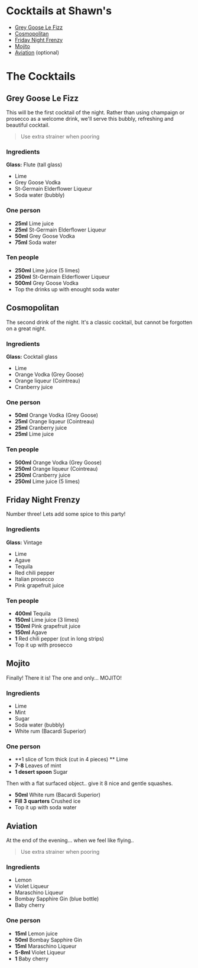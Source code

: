 Cocktails at Shawn's
===================

* [Grey Goose Le Fizz](#grey-goose-le-fizz)
* [Cosmopolitan](#cosmopolitan)
* [Friday Night Frenzy](#friday-night-frenzy)
* [Mojito](#mojito)
* [Aviation](#aviation) (optional)

# The Cocktails

## Grey Goose Le Fizz

This will be the first cocktail of the night. Rather than using champaign or prosecco as a welcome drink, we'll serve this bubbly, refreshing and beautiful cocktail.

> Use extra strainer when pooring

### Ingredients

**Glass:** Flute (tall glass)

* Lime
* Grey Goose Vodka
* St-Germain Elderflower Liqueur
* Soda water (bubbly)

### One person

* **25ml**  Lime juice
* **25ml**  St-Germain Elderflower Liqueur
* **50ml**  Grey Goose Vodka
* **75ml**  Soda water

### Ten people

* **250ml**  Lime juice (5 limes)
* **250ml**  St-Germain Elderflower Liqueur
* **500ml**  Grey Goose Vodka
* Top the drinks up with enought soda water


## Cosmopolitan

The second drink of the night. It's a classic cocktail, but cannot be forgotten on a great night.

### Ingredients

**Glass:** Cocktail glass

* Lime
* Orange Vodka (Grey Goose)
* Orange liqueur (Cointreau)
* Cranberry juice

### One person

* **50ml**  Orange Vodka (Grey Goose)
* **25ml**  Orange liqueur (Cointreau)
* **25ml**  Cranberry juice
* **25ml**  Lime juice

### Ten people

* **500ml**   Orange Vodka (Grey Goose)
* **250ml**   Orange liqueur (Cointreau)
* **250ml**   Cranberry juice
* **250ml**   Lime juice (5 limes)


## Friday Night Frenzy

Number three! Lets add some spice to this party!

### Ingredients

**Glass:** Vintage

* Lime
* Agave
* Tequila
* Red chili pepper
* Italian prosecco
* Pink grapefruit juice

### Ten people

* **400ml**   Tequila
* **150ml**   Lime juice (3 limes)
* **150ml**   Pink grapefruit juice
* **150ml**   Agave
* **1**       Red chili pepper (cut in long strips)
* Top it up with prosecco


## Mojito

Finally! There it is! The one and only... MOJITO!

### Ingredients

* Lime
* Mint
* Sugar
* Soda water (bubbly)
* White rum (Bacardi Superior)

### One person

* **1 slice of 1cm thick (cut in 4 pieces) **   Lime
* **7-8**   Leaves of mint
* **1 desert spoon**  Sugar

Then with a flat surfaced object.. give it 8 nice and gentle squashes.

* **50ml**  White rum (Bacardi Superior)
* **Fill 3 quarters** Crushed ice
* Top it up with soda water


## Aviation

At the end of the evening... when we feel like flying..

> Use extra strainer when pooring

### Ingredients

* Lemon
* Violet Liqueur
* Maraschino Liqueur
* Bombay Sapphire Gin (blue bottle)
* Baby cherry

### One person

* **15ml**  Lemon juice
* **50ml**  Bombay Sapphire Gin
* **15ml**  Maraschino Liqueur
* **5-8ml** Violet Liqueur
* **1**     Baby cherry
